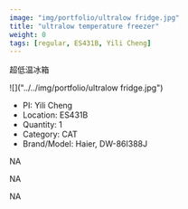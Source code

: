 ```yaml
---
image: "img/portfolio/ultralow fridge.jpg"
title: "ultralow temperature freezer"
weight: 0
tags: [regular, ES431B, Yili Cheng]
---
```


超低温冰箱

<!--more-->

![]("../../img/portfolio/ultralow fridge.jpg")

- PI: Yili Cheng
- Location: ES431B
- Quantity: 1
- Category: CAT
- Brand/Model: Haier, DW-86I388J

NA

NA

NA
